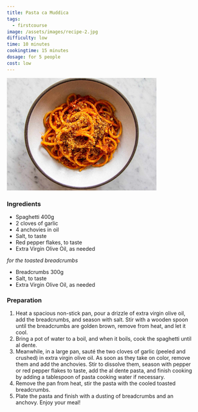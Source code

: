 ```yaml
---
title: Pasta ca Muddica
tags: 
  - firstcourse
image: /assets/images/recipe-2.jpg
difficulty: low
time: 10 minutes
cookingtime: 15 minutes
dosage: for 5 people
cost: low
---
```


![pasta ca muddica](/assets/images/recipe-2.jpg)

### Ingredients

*   Spaghetti 400g
*   2 cloves of garlic
*   4 anchovies in oil
*   Salt, to taste
*   Red pepper flakes, to taste
*   Extra Virgin Olive Oil, as needed

_for the toasted breadcrumbs_

*   Breadcrumbs 300g
*   Salt, to taste
*   Extra Virgin Olive Oil, as needed

### Preparation

1.  Heat a spacious non-stick pan, pour a drizzle of extra virgin olive oil, add the breadcrumbs, and season with salt. Stir with a wooden spoon until the breadcrumbs are golden brown, remove from heat, and let it cool.
2.  Bring a pot of water to a boil, and when it boils, cook the spaghetti until al dente.
3.  Meanwhile, in a large pan, sauté the two cloves of garlic (peeled and crushed) in extra virgin olive oil. As soon as they take on color, remove them and add the anchovies. Stir to dissolve them, season with pepper or red pepper flakes to taste, add the al dente pasta, and finish cooking by adding a tablespoon of pasta cooking water if necessary.
4.  Remove the pan from heat, stir the pasta with the cooled toasted breadcrumbs.
5.  Plate the pasta and finish with a dusting of breadcrumbs and an anchovy. Enjoy your meal!